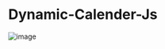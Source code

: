 # Dynamic-Calender-Js
![image](https://user-images.githubusercontent.com/96334868/232313534-71aed7db-0340-4425-af17-354d5a1b08a7.png)
